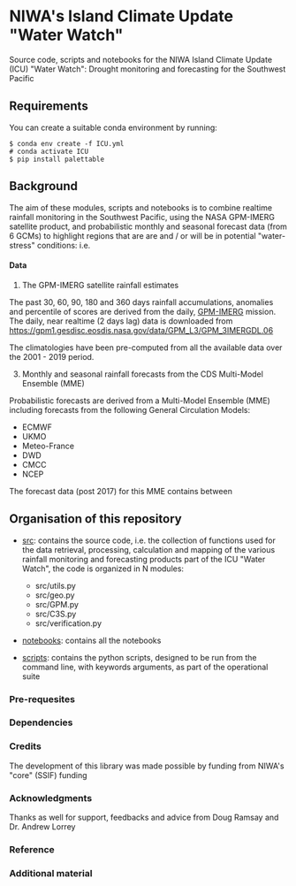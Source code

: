# NIWA's Island Climate Update "Water Watch" 

Source code, scripts and notebooks for the NIWA Island Climate Update (ICU) "Water Watch": Drought monitoring and forecasting for the Southwest Pacific

## Requirements 

You can create a suitable conda environment by running: 

```
$ conda env create -f ICU.yml
# conda activate ICU
$ pip install palettable
```

## Background 

The aim of these modules, scripts and notebooks is to combine realtime rainfall monitoring in the Southwest Pacific, using the NASA GPM-IMERG satellite product, and probabilistic monthly and seasonal forecast data (from 6 GCMs) to highlight regions that are are and / or will be in potential "water-stress" conditions: i.e. 

#### Data 

1) The GPM-IMERG satellite rainfall estimates 

The past 30, 60, 90, 180 and 360 days rainfall accumulations, anomalies and percentile of scores are derived from the daily, [GPM-IMERG](https://gpm.nasa.gov/data/imerg) mission. The daily, near realtime (2 days lag) data is downloaded from https://gpm1.gesdisc.eosdis.nasa.gov/data/GPM_L3/GPM_3IMERGDL.06 

The climatologies have been pre-computed from all the available data over the 2001 - 2019 period. 

3) Monthly and seasonal rainfall forecasts from the CDS Multi-Model Ensemble (MME)

Probabilistic forecasts are derived from a Multi-Model Ensemble (MME) including forecasts from the following General Circulation Models: 

- ECMWF 
- UKMO 
- Meteo-France 
- DWD 
- CMCC 
- NCEP 

The forecast data (post 2017) for this MME contains between 

## Organisation of this repository

- [src](): contains the source code, i.e. the collection of functions used for the data retrieval, processing, calculation and mapping of the various rainfall monitoring and forecasting products part of the ICU "Water Watch", the code is organized in N modules: 

    - src/utils.py 
    - src/geo.py 
    - src/GPM.py 
    - src/C3S.py 
    - src/verification.py 

- [notebooks](): contains all the notebooks 

- [scripts](): contains the python scripts, designed to be run from the command line, with keywords arguments, as part of the operational suite 

### Pre-requesites 

### Dependencies 

### Credits 

The development of this library was made possible by funding from NIWA's "core" (SSIF) funding 

### Acknowledgments 

Thanks as well for support, feedbacks and advice from Doug Ramsay and Dr. Andrew Lorrey

### Reference 

### Additional material 